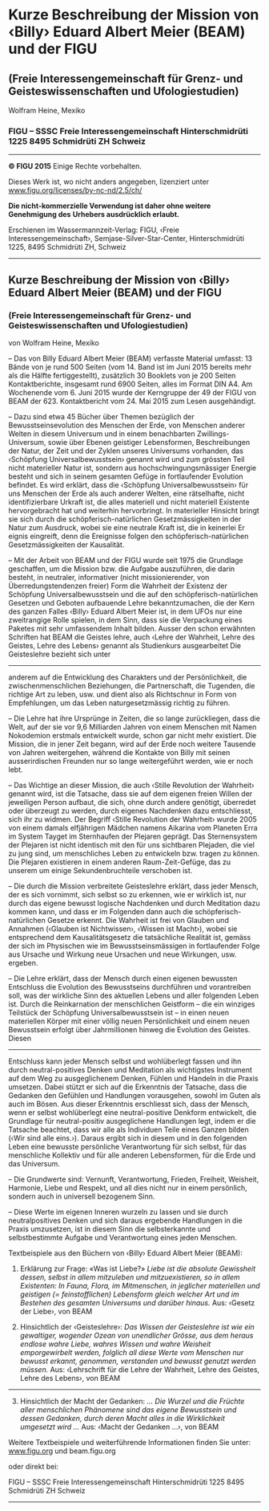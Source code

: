 # Kurze Beschreibung der Mission von ‹Billy› Eduard Albert Meier (BEAM) und der FIGU

## (Freie Interessengemeinschaft für Grenz- und Geisteswissenschaften und Ufologiestudien)

Wolfram Heine, Mexiko

### FIGU – SSSC Freie Interessengemeinschaft Hinterschmidrüti 1225 8495 Schmidrüti ZH Schweiz


-----

**© FIGU 2015**
Einige Rechte vorbehalten.

Dieses Werk ist, wo nicht anders angegeben, lizenziert unter
www.figu.org/licenses/by-nc-nd/2.5/ch/

**Die nicht-kommerzielle Verwendung ist daher ohne weitere Genehmigung des**
**Urhebers ausdrücklich erlaubt.**

Erschienen im Wassermannzeit-Verlag:
FIGU, ‹Freie Interessengemeinschaft›,
Semjase-Silver-Star-Center, Hinterschmidrüti 1225, 8495 Schmidrüti ZH, Schweiz


-----

## Kurze Beschreibung der Mission von ‹Billy› Eduard Albert Meier (BEAM) und der FIGU
### (Freie Interessengemeinschaft für Grenz- und Geisteswissenschaften und Ufologiestudien)
von Wolfram Heine, Mexiko

– Das von Billy Eduard Albert Meier (BEAM) verfasste Material umfasst: 13
Bände von je rund 500 Seiten (vom 14. Band ist im Juni 2015 bereits mehr
als die Hälfte fertiggestellt), zusätzlich 30 Booklets von je 200 Seiten Kontaktberichte, insgesamt rund 6900 Seiten, alles im Format DIN A4. Am Wochenende vom 6. Juni 2015 wurde der Kerngruppe der 49 der FIGU von BEAM
der 623. Kontaktbericht vom 24. Mai 2015 zum Lesen ausgehändigt.

– Dazu sind etwa 45 Bücher über Themen bezüglich der Bewusstseinsevolution des Menschen der Erde, von Menschen anderer Welten in diesem Universum und in einem benachbarten Zwillings-Universum, sowie über Ebenen
geistiger Lebensformen, Beschreibungen der Natur, der Zeit und der Zyklen
unseres Universums vorhanden, das ‹Schöpfung Universalbewusstsein›
genannt wird und zum grössten Teil nicht materieller Natur ist, sondern aus
hochschwingungsmässiger Energie besteht und sich in seinem gesamten
Gefüge in fortlaufender Evolution befindet. Es wird erklärt, dass die ‹Schöpfung Universalbewusstsein› für uns Menschen der Erde als auch anderer
Welten, eine rätselhafte, nicht identifizierbare Urkraft ist, die alles materiell
und nicht materiell Existente hervorgebracht hat und weiterhin hervorbringt.
In materieller Hinsicht bringt sie sich durch die schöpferisch-natürlichen
Gesetzmässigkeiten in der Natur zum Ausdruck, wobei sie eine neutrale
Kraft ist, die in keinerlei Er eignis eingreift, denn die Ereignisse folgen den
schöpferisch-natürlichen Gesetzmässigkeiten der Kausalität.

– Mit der Arbeit von BEAM und der FIGU wurde seit 1975 die Grundlage geschaffen, um die Mission bzw. die Aufgabe auszuführen, die darin besteht,
in neutraler, informativer (nicht missionierender, von Überredungstendenzen
freier) Form die Wahrheit der Existenz der Schöpfung Universalbewusstsein und die auf den schöpferisch-natürlichen Gesetzen und Geboten aufbauende Lehre bekanntzumachen, die der Kern des ganzen Falles ‹Billy›
Eduard Albert Meier ist, in dem UFOs nur eine zweitrangige Rolle spielen,
in dem Sinn, dass sie die Verpackung eines Paketes mit sehr umfassendem
Inhalt bilden. Ausser den schon erwähnten Schriften hat BEAM die Geistes lehre, auch ‹Lehre der Wahrheit, Lehre des Geistes, Lehre des Lebens› genannt als Studienkurs ausgearbeitet Die Geisteslehre bezieht sich unter


-----

anderem auf die Entwicklung des Charakters und der Persönlichkeit, die
zwischenmenschlichen Beziehungen, die Partnerschaft, die Tugenden, die
richtige Art zu leben, usw. und dient also als Richtschnur in Form von Empfehlungen, um das Leben naturgesetzmässig richtig zu führen.

– Die Lehre hat ihre Ursprünge in Zeiten, die so lange zurückliegen, dass die
Welt, auf der sie vor 9,6 Milliarden Jahren von einem Menschen mit Namen
Nokodemion erstmals entwickelt wurde, schon gar nicht mehr existiert. Die
Mission, die in jener Zeit begann, wird auf der Erde noch weitere Tausende
von Jahren weitergehen, während die Kontakte von Billy mit seinen ausserirdischen Freunden nur so lange weitergeführt werden, wie er noch lebt.

– Das Wichtige an dieser Mission, die auch ‹Stille Revolution der Wahrheit›
genannt wird, ist die Tatsache, dass sie auf dem eigenen freien Willen der
jeweiligen Person aufbaut, die sich, ohne durch andere genötigt, überredet
oder überzeugt zu werden, durch eigenes Nachdenken dazu entschliesst,
sich ihr zu widmen. Der Begriff ‹Stille Revolution der Wahrheit› wurde 2005
von einem damals elfjährigen Mädchen namens Aikarina vom Planeten Erra
im System Tayget im Sternhaufen der Plejaren geprägt. Das Sternensystem
der Plejaren ist nicht identisch mit den für uns sichtbaren Plejaden, die viel
zu jung sind, um menschliches Leben zu entwickeln bzw. tragen zu können.
Die Plejaren existieren in einem anderen Raum-Zeit-Gefüge, das zu unserem
um einige Sekundenbruchteile verschoben ist.

– Die durch die Mission verbreitete Geisteslehre erklärt, dass jeder Mensch,
der es sich vornimmt, sich selbst so zu erkennen, wie er wirklich ist, nur
durch das eigene bewusst logische Nachdenken und durch Meditation dazu
kommen kann, und dass er im Folgenden dann auch die schöpferisch-natürlichen Gesetze erkennt. Die Wahrheit ist frei von Glauben und Annahmen
(‹Glauben ist Nichtwissen›, ‹Wissen ist Macht›), wobei sie entsprechend
dem Kausalitätsgesetz die tatsächliche Realität ist, gemäss der sich im
Physischen wie im Bewusstseinsmässigen in fortlaufender Folge aus Ursache und Wirkung neue Ursachen und neue Wirkungen, usw. ergeben.

– Die Lehre erklärt, dass der Mensch durch einen eigenen bewussten Entschluss die Evolution des Bewusstseins durchführen und vorantreiben soll,
was der wirkliche Sinn des aktuellen Lebens und aller folgenden Leben ist.
Durch die Reinkarnation der menschlichen Geistform – die ein winziges
Teilstück der Schöpfung Universalbewusstsein ist – in einen neuen materiellen Körper mit einer völlig neuen Persönlichkeit und einem neuen Bewusstsein erfolgt über Jahrmillionen hinweg die Evolution des Geistes. Diesen


-----

Entschluss kann jeder Mensch selbst und wohlüberlegt fassen und ihn
durch neutral-positives Denken und Meditation als wichtigstes Instrument
auf dem Weg zu ausgeglichenem Denken, Fühlen und Handeln in die Praxis
umsetzen. Dabei stützt er sich auf die Erkenntnis der Tatsache, dass die
Gedanken den Gefühlen und Handlungen vorausgehen, sowohl im Guten
als auch im Bösen. Aus dieser Erkenntnis erschliesst sich, dass der Mensch,
wenn er selbst wohlüberlegt eine neutral-positive Denkform entwickelt,
die Grundlage für neutral-positiv ausgeglichene Handlungen legt, indem er
die Tatsache beachtet, dass wir alle als Individuen Teile eines Ganzen bilden
(‹Wir sind alle eins.›). Daraus ergibt sich in diesem und in den folgenden
Leben eine bewusste persönliche Verantwortung für sich selbst, für das
menschliche Kollektiv und für alle anderen Lebensformen, für die Erde und
das Universum.

– Die Grundwerte sind: Vernunft, Verantwortung, Frieden, Freiheit, Weisheit,
Harmonie, Liebe und Respekt, und all dies nicht nur in einem persönlich,
sondern auch in universell bezogenem Sinn.

– Diese Werte im eigenen Inneren wurzeln zu lassen und sie durch neutralpositives Denken und sich daraus ergebende Handlungen in die Praxis umzusetzen, ist in diesem Sinn die selbsterkannte und selbstbestimmte Aufgabe und Verantwortung eines jeden Menschen.

Textbeispiele aus den Büchern von ‹Billy› Eduard Albert Meier (BEAM):
1) Erklärung zur Frage: «Was ist Liebe?»
_Liebe ist die absolute Gewissheit dessen, selbst in allem mitzuleben und_
_mitzuexistieren, so in allem Existenten: In Fauna, Flora, im Mitmenschen,_
_in jeglicher materiellen und geistigen (= feinstofflichen) Lebensform gleich_
_welcher Art und im Bestehen des gesamten Universums und darüber_
_hinaus._
Aus: ‹Gesetz der Liebe›, von BEAM

2) Hinsichtlich der ‹Geisteslehre›:
_Das Wissen der Geisteslehre ist wie ein gewaltiger, wogender Ozean von_
_unendlicher Grösse, aus dem heraus endlose wahre Liebe, wahres Wissen_
_und wahre Weisheit emporgewirbelt werden, folglich all diese Werte vom_
_Menschen nur bewusst erkannt, genommen, verstanden und bewusst_
_genutzt werden müssen._
Aus: ‹Lehrschrift für die Lehre der Wahrheit, Lehre des Geistes, Lehre des
Lebens›, von BEAM


-----

3) Hinsichtlich der Macht der Gedanken:
_… Die Wurzel und die Früchte aller menschlichen Phänomene sind das_
_eigene Bewusstsein und dessen Gedanken, durch deren Macht alles in die_
_Wirklichkeit umgesetzt wird …_
Aus: ‹Macht der Gedanken …›, von BEAM

Weitere Textbeispiele und weiterführende Informationen finden Sie unter:
www.figu.org und beam.figu.org

oder direkt bei:

FIGU – SSSC
Freie Interessengemeinschaft
Hinterschmidrüti 1225
8495 Schmidrüti ZH
Schweiz


-----

